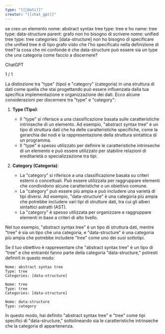 ```yaml
---
type: "[[💾dati]]"
creator: "[[chat_gpt]]"
---
```

se creo un elemento nome: abstract syntax tree type: tree e ho name: tree type: data-structure parent: grafo non ho bisogno di scrivere nome: unified tree type: tree categories: \[data-structure\] non ho bisogno di specificare che unified tree è di tipo grafo visto che l'ho specificato nella definizione di tree? la cosa che mi confonde è che data-structure può essere sia un type che una categoria come faccio a discernere?

ChatGPT

1 / 1

La distinzione tra "type" (tipo) e "category" (categoria) in una struttura di dati come quella che stai progettando può essere influenzata dalla tua specifica implementazione e organizzazione dei dati. Ecco alcune considerazioni per discernere tra "type" e "category":

1.  **Type (Tipo)**:
    
    -   Il "type" si riferisce a una classificazione basata sulle caratteristiche intrinseche di un elemento. Ad esempio, "abstract syntax tree" è un tipo di struttura dati che ha delle caratteristiche specifiche, come la gerarchia dei nodi e la rappresentazione della struttura sintattica di un programma.
    -   Il "type" è spesso utilizzato per definire le caratteristiche intrinseche di un elemento e può essere utilizzato per stabilire relazioni di ereditarietà o specializzazione tra tipi.
2.  **Category (Categoria)**:
    
    -   La "category" si riferisce a una classificazione basata su criteri esterni o concettuali. Può essere utilizzata per raggruppare elementi che condividono alcune caratteristiche o un obiettivo comune.
    -   La "category" può essere più ampia e può includere una varietà di tipi diversi. Ad esempio, "data-structure" è una categoria più ampia che potrebbe includere vari tipi di strutture dati, tra cui gli alberi sintattici astratti (AST).
    -   La "category" è spesso utilizzata per organizzare e raggruppare elementi in base a criteri di alto livello.

Nel tuo esempio, "abstract syntax tree" è un tipo di struttura dati, mentre "tree" è sia un tipo che una categoria, e "data-structure" è una categoria più ampia che potrebbe includere "tree" come uno dei suoi sottotipi.

Se il tuo obiettivo è rappresentare che "abstract syntax tree" è un tipo di "tree" e che entrambi fanno parte della categoria "data-structure," potresti definirli in questo modo:

```
Nome: abstract syntax tree
Type: tree
Categories: [data-structure]

Nome: tree
Type: tree
Categories: [data-structure]

Nome: data-structure
Type: category

```

In questo modo, hai definito "abstract syntax tree" e "tree" come tipi specifici di "data-structure," sottolineando sia le caratteristiche intrinseche che la categoria di appartenenza.